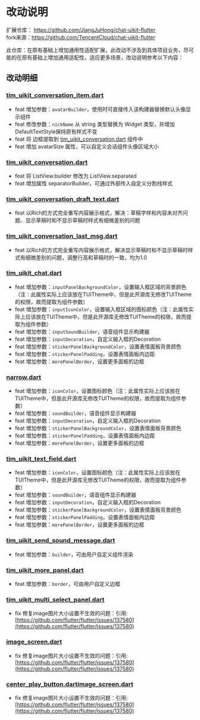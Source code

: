 # 改动说明
扩展仓库： https://github.com/JiangJuHong/chat-uikit-flutter  
fork来源：https://github.com/TencentCloud/chat-uikit-flutter

此仓库：在原有基础上增加通用性适配扩展，此改动不涉及到具体项目业务，尽可能的在原有基础上增加通用适配性，适应更多场景，改动说明参考以下内容：

## 改动明细
### [tim_uikit_conversation_item.dart](lib%2Fui%2Fviews%2FTIMUIKitConversation%2Ftim_uikit_conversation_item.dart) 
* feat 增加参数：`avatarBuilder`，使用时可直接传入该构建器替换默认头像显示组件
* feat 修改参数：`nickName` 从 string 类型替换为 Widget 类型，并增加DefaultTextStyle保持原有样式不变
* feat 将 边框提取到 [tim_uikit_conversation.dart](lib%2Fui%2Fviews%2FTIMUIKitConversation%2Ftim_uikit_conversation.dart) 组件中
* feat 增加 avatarSize 属性，可以自定义会话组件头像区域大小

### [tim_uikit_conversation.dart](lib%2Fui%2Fviews%2FTIMUIKitConversation%2Ftim_uikit_conversation.dart)
* feat 将 ListView.builder 修改为 ListView.separated
* feat 增加属性 separatorBuilder，可通过外部传入自定义分割线样式

### [tim_uikit_conversation_draft_text.dart](lib%2Fui%2Fviews%2FTIMUIKitConversation%2Ftim_uikit_conversation_draft_text.dart)
* feat 以Rich的方式完全重写内容展示格式，解决：草稿字样和内容未对齐问题、显示草稿时和不显示草稿时样式有细微差别的问题

### [tim_uikit_conversation_last_msg.dart](lib%2Fui%2Fviews%2FTIMUIKitConversation%2Ftim_uikit_conversation_last_msg.dart)
* feat 以Rich的方式完全重写内容展示格式，解决显示草稿时和不显示草稿时样式有细微差别的问题，调整行高和草稿时的一致，均为1.0

### [tim_uikit_chat.dart](lib%2Fui%2Fviews%2FTIMUIKitChat%2Ftim_uikit_chat.dart)
* feat 增加参数：`inputPanelBackgroundColor`，设置输入框区域的背景颜色（注：此属性实际上应该放在TUITheme中，但是此开源库无修改TUITheme的权限，故而提取为组件参数）
* feat 增加参数：`inputIconColor`，设置输入框区域的图标颜色（注：此属性实际上应该放在TUITheme中，但是此开源库无修改TUITheme的权限，故而提取为组件参数）
* feat 增加参数：`inputSoundBuilder`，语音组件显示构建器
* feat 增加参数：`inputDecoration`，自定义输入框的Decoration
* feat 增加参数：`stickerPanelBackgroundColor`，设置表情面板背景颜色
* feat 增加参数：`stickerPanelPadding`，设置表情面板内边距
* feat 增加参数：`morePanelBorder`，设置更多面板的边框

### [narrow.dart](lib%2Fui%2Fviews%2FTIMUIKitChat%2FTIMUIKitTextField%2Ftim_uikit_text_field_layout%2Fnarrow.dart)
* feat 增加参数：`iconColor`，设置图标颜色（注：此属性实际上应该放在TUITheme中，但是此开源库无修改TUITheme的权限，故而提取为组件参数）
* feat 增加参数：`soundBuilder`，语音组件显示构建器
* feat 增加参数：`inputDecoration`，自定义输入框的Decoration
* feat 增加参数：`stickerPanelBackgroundColor`，设置表情面板背景颜色
* feat 增加参数：`stickerPanelPadding`，设置表情面板内边距
* feat 增加参数：`morePanelBorder`，设置更多面板的边框

### [tim_uikit_text_field.dart](lib%2Fui%2Fviews%2FTIMUIKitChat%2FTIMUIKitTextField%2Ftim_uikit_text_field.dart)
* feat 增加参数：`iconColor`，设置图标颜色（注：此属性实际上应该放在TUITheme中，但是此开源库无修改TUITheme的权限，故而提取为组件参数）
* feat 增加参数：`soundBuilder`，语音组件显示构建器
* feat 增加参数：`inputDecoration`，自定义输入框的Decoration
* feat 增加参数：`stickerPanelBackgroundColor`，设置表情面板背景颜色
* feat 增加参数：`stickerPanelPadding`，设置表情面板内边距
* feat 增加参数：`morePanelBorder`，设置更多面板的边框

### [tim_uikit_send_sound_message.dart](lib%2Fui%2Fviews%2FTIMUIKitChat%2FTIMUIKitTextField%2Ftim_uikit_send_sound_message.dart)
* feat 增加参数：`builder`，可由用户自定义组件渲染

### [tim_uikit_more_panel.dart](lib%2Fui%2Fviews%2FTIMUIKitChat%2FTIMUIKitTextField%2Ftim_uikit_more_panel.dart)
* feat 增加参数：`border`，可由用户自定义边框

### [tim_uikit_multi_select_panel.dart](lib%2Fui%2Fviews%2FTIMUIKitChat%2Ftim_uikit_multi_select_panel.dart)
* fix 修复image图片大小设置不生效的问题：引用: [https://github.com/flutter/flutter/issues/137580](https://github.com/flutter/flutter/issues/137580)

### [image_screen.dart](lib%2Fui%2Fwidgets%2Fimage_screen.dart)
* fix 修复image图片大小设置不生效的问题：引用: [https://github.com/flutter/flutter/issues/137580](https://github.com/flutter/flutter/issues/137580)

### [center_play_button.dart](lib%2Fui%2Fwidgets%2Fcenter_play_button.dart)[image_screen.dart](lib%2Fui%2Fwidgets%2Fimage_screen.dart)
* fix 修复image图片大小设置不生效的问题：引用: [https://github.com/flutter/flutter/issues/137580](https://github.com/flutter/flutter/issues/137580)